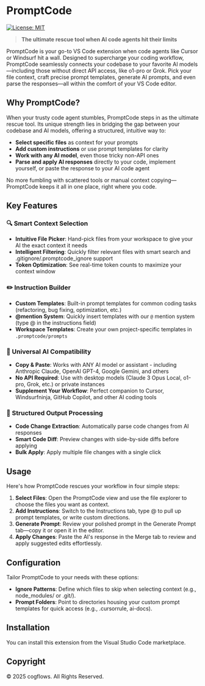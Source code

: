 # PromptCode

[![License: MIT](https://img.shields.io/badge/License-MIT-yellow.svg)](https://opensource.org/licenses/MIT)

> **The ultimate rescue tool when AI code agents hit their limits**

PromptCode is your go-to VS Code extension when code agents like Cursor or Windsurf hit a wall. Designed to supercharge your coding workflow, PromptCode seamlessly connects your codebase to your favorite AI models—including those without direct API access, like o1-pro or Grok. Pick your file context, craft precise prompt templates, generate AI prompts, and even parse the responses—all within the comfort of your VS Code editor.

## Why PromptCode?

When your trusty code agent stumbles, PromptCode steps in as the ultimate rescue tool. Its unique strength lies in bridging the gap between your codebase and AI models, offering a structured, intuitive way to:

- **Select specific files** as context for your prompts
- **Add custom instructions** or use prompt templates for clarity
- **Work with any AI model**, even those tricky non-API ones
- **Parse and apply AI responses** directly to your code, implement yourself, or paste the response to your AI code agent

No more fumbling with scattered tools or manual context copying—PromptCode keeps it all in one place, right where you code.

## Key Features

### 🔍 Smart Context Selection
- **Intuitive File Picker**: Hand-pick files from your workspace to give your AI the exact context it needs
- **Intelligent Filtering**: Quickly filter relevant files with smart search and .gitignore/.promptcode_ignore support
- **Token Optimization**: See real-time token counts to maximize your context window

### ✏️ Instruction Builder
- **Custom Templates**: Built-in prompt templates for common coding tasks (refactoring, bug fixing, optimization, etc.)
- **@mention System**: Quickly insert templates with our `@` mention system (type @ in the instructions field)
- **Workspace Templates**: Create your own project-specific templates in `.promptcode/prompts`

### 💬 Universal AI Compatibility
- **Copy & Paste**: Works with ANY AI model or assistant - including Anthropic Claude, OpenAI GPT-4, Google Gemini, and others
- **No API Required**: Use with desktop models (Claude 3 Opus Local, o1-pro, Grok, etc.) or private instances
- **Supplement Your Workflow**: Perfect companion to Cursor, Windsurfninja, GitHub Copilot, and other AI coding tools

### 🔄 Structured Output Processing
- **Code Change Extraction**: Automatically parse code changes from AI responses
- **Smart Code Diff**: Preview changes with side-by-side diffs before applying
- **Bulk Apply**: Apply multiple file changes with a single click

## Usage

Here's how PromptCode rescues your workflow in four simple steps:

1. **Select Files**: Open the PromptCode view and use the file explorer to choose the files you want as context.
2. **Add Instructions**: Switch to the Instructions tab, type @ to pull up prompt templates, or write custom directions.
3. **Generate Prompt**: Review your polished prompt in the Generate Prompt tab—copy it or open it in the editor.
4. **Apply Changes**: Paste the AI's response in the Merge tab to review and apply suggested edits effortlessly.

## Configuration

Tailor PromptCode to your needs with these options:

- **Ignore Patterns**: Define which files to skip when selecting context (e.g., node_modules/ or .git/).
- **Prompt Folders**: Point to directories housing your custom prompt templates for quick access (e.g., .cursorrule, ai-docs).

## Installation

You can install this extension from the Visual Studio Code marketplace.

## Copyright 

© 2025 cogflows. All Rights Reserved.